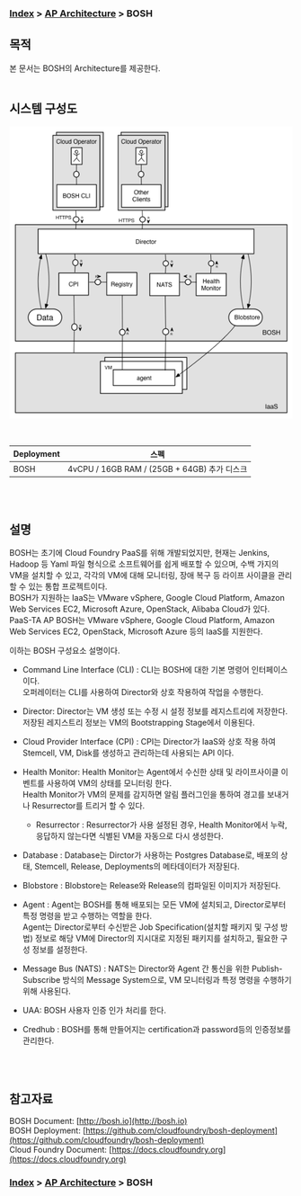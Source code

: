 ### [Index](https://github.com/okpc579/paasta-guide-new/blob/main/README.md) > [AP Architecture](../README.md) > BOSH

## 목적
본 문서는 BOSH의 Architecture를 제공한다.
<br><br>

## 시스템 구성도

![BOSH Architecture](image/bosh_architecture.png)

<br>

| Deployment |  스펙 |
|------------|------|
| BOSH | 4vCPU / 16GB RAM / (25GB + 64GB) 추가 디스크 |
<br><br>

## 설명
BOSH는 초기에 Cloud Foundry PaaS를 위해 개발되었지만, 현재는 Jenkins, Hadoop 등 Yaml 파일 형식으로 소프트웨어를 쉽게 배포할 수 있으며, 수백 가지의 VM을 설치할 수 있고, 각각의 VM에 대해 모니터링, 장애 복구 등 라이프 사이클을 관리할 수 있는 통합 프로젝트이다.  
BOSH가 지원하는 IaaS는 VMware vSphere, Google Cloud Platform, Amazon Web Services EC2, Microsoft Azure, OpenStack, Alibaba Cloud가 있다.
PaaS-TA AP BOSH는 VMware vSphere, Google Cloud Platform, Amazon Web Services EC2, OpenStack, Microsoft Azure 등의 IaaS를 지원한다.

이하는 BOSH 구성요소 설명이다.
- Command Line Interface (CLI) : CLI는 BOSH에 대한 기본 명령어 인터페이스이다.  
오퍼레이터는 CLI를 사용하여 Director와 상호 작용하여 작업을 수행한다.

- Director: Director는 VM 생성 또는 수정 시 설정 정보를 레지스트리에 저장한다.  
저장된 레지스트리 정보는 VM의 Bootstrapping Stage에서 이용된다.

- Cloud Provider Interface (CPI) : CPI는 Director가 IaaS와 상호 작용 하여 Stemcell, VM, Disk를 생성하고 관리하는데 사용되는 API 이다.

- Health Monitor: Health Monitor는 Agent에서 수신한 상태 및 라이프사이클 이벤트를 사용하여 VM의 상태를 모니터링 한다.  
Health Monitor가 VM의 문제를 감지하면 알림 플러그인을 통하여 경고를 보내거나 Resurrector를 트리거 할 수 있다.
  - Resurrector : Resurrector가 사용 설정된 경우, Health Monitor에서 누락, 응답하지 않는다면 식별된 VM을 자동으로 다시 생성한다.

- Database : Database는 Dirctor가 사용하는 Postgres Database로, 배포의 상태, Stemcell, Release, Deployments의 메타데이터가 저장된다.

- Blobstore : Blobstore는 Release와 Release의 컴파일된 이미지가 저장된다.

- Agent : Agent는 BOSH를 통해 배포되는 모든 VM에 설치되고, Director로부터 특정 명령을 받고 수행하는 역할을 한다.  
Agent는 Director로부터 수신받은 Job Specification(설치할 패키지 및 구성 방법) 정보로 해당 VM에 Director의 지시대로 지정된 패키지를 설치하고, 필요한 구성 정보를 설정한다.

- Message Bus (NATS) : NATS는 Director와 Agent 간 통신을 위한 Publish-Subscribe 방식의 Message System으로, VM 모니터링과 특정 명령을 수행하기 위해 사용된다.

- UAA: BOSH 사용자 인증 인가 처리를 한다.

- Credhub : BOSH를 통해 만들어지는 certification과 password등의 인증정보를 관리한다.

<br><br>

## 참고자료
BOSH Document: [http://bosh.io](http://bosh.io)  
BOSH Deployment: [https://github.com/cloudfoundry/bosh-deployment](https://github.com/cloudfoundry/bosh-deployment)  
Cloud Foundry Document: [https://docs.cloudfoundry.org](https://docs.cloudfoundry.org)  

### [Index](https://github.com/okpc579/paasta-guide-new/blob/main/README.md) > [AP Architecture](../README.md) > BOSH
